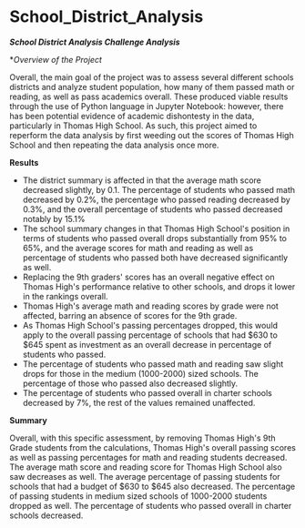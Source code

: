 # School_District_Analysis

**_School District Analysis Challenge Analysis_**

**Overview of the Project*

Overall, the main goal of the project was to assess several different schools districts and analyze student population, how many of them passed math or reading, as well as pass academics overall. These produced viable results through the use of Python language in Jupyter Notebook: however, there has been potential evidence of academic dishontesty in the data, particularly in Thomas High School. As such, this project aimed to reperform the data analysis by first weeding out the scores of Thomas High School and then repeating the data analysis once more. 

**Results**
- The district summary is affected in that the average math score decreased slightly, by 0.1. The percentage of students who passed math decreased by 0.2%, the percentage who passed reading decreased by 0.3%, and the overall percentage of students who passed decreased notably by 15.1%
- The school summary changes in that Thomas High School's position in terms of students who passed overall drops substantially from 95% to 65%, and the average scores for math and reading as well as percentage of students who passed both have decreased significantly as well. 
- Replacing the 9th graders' scores has an overall negative effect on Thomas High's performance relative to other schools, and drops it lower in the rankings overall.
- Thomas High's average math and reading scores by grade were not affected, barring an absence of scores for the 9th grade.
- As Thomas High School's passing percentages dropped, this would apply to the overall passing percentage of schools that had $630 to $645 spent as investment as an overall decrease in percentage of students who passed.
- The percentage of students who passed math and reading saw slight drops for those in the medium (1000-2000) sized schools. The percentage of those who passed also decreased slightly.
- The percentage of students who passed overall in charter schools decreased by 7%, the rest of the values remained unaffected.

**Summary**

Overall, with this specific assessment, by removing Thomas High's 9th Grade students from the calculations, Thomas High's overall passing scores as well as passing percentages for math and reading students decreased. The average math score and reading score for Thomas High School also saw decreases as well. The average percentage of passing students for schools that had a budget of $630 to $645 also decreased. The percentage of passing students in medium sized schools of 1000-2000 students dropped as well. The percentage of students who passed overall in charter schools decreased.
